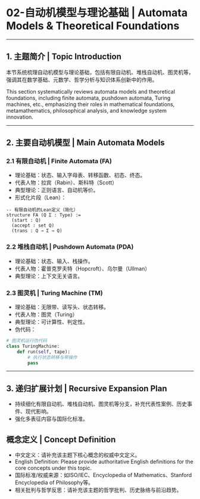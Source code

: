# 02-自动机模型与理论基础 | Automata Models & Theoretical Foundations

---

## 1. 主题简介 | Topic Introduction

本节系统梳理自动机模型与理论基础，包括有限自动机、堆栈自动机、图灵机等，强调其在数学基础、元数学、哲学分析与知识体系创新中的作用。

This section systematically reviews automata models and theoretical foundations, including finite automata, pushdown automata, Turing machines, etc., emphasizing their roles in mathematical foundations, metamathematics, philosophical analysis, and knowledge system innovation.

---

## 2. 主要自动机模型 | Main Automata Models

### 2.1 有限自动机 | Finite Automata (FA)

- 理论基础：状态、输入字母表、转移函数、初态、终态。
- 代表人物：拉宾（Rabin）、斯科特（Scott）
- 典型理论：正则语言、自动机等价。
- 形式化片段（Lean）：

```lean
-- 有限自动机的Lean定义（简化）
structure FA (Q Σ : Type) :=
  (start : Q)
  (accept : set Q)
  (trans : Q → Σ → Q)
```

### 2.2 堆栈自动机 | Pushdown Automata (PDA)

- 理论基础：状态、输入、栈操作。
- 代表人物：霍普克罗夫特（Hopcroft）、乌尔曼（Ullman）
- 典型理论：上下文无关语言。

### 2.3 图灵机 | Turing Machine (TM)

- 理论基础：无限带、读写头、状态转移。
- 代表人物：图灵（Turing）
- 典型理论：可计算性、判定性。
- 伪代码：

```python
# 图灵机运行伪代码
class TuringMachine:
    def run(self, tape):
        # 执行状态转移与带操作
        pass
```

---

## 3. 递归扩展计划 | Recursive Expansion Plan

- 持续细化有限自动机、堆栈自动机、图灵机等分支，补充代表性案例、历史事件、现代影响。
- 强化多表征内容与国际化标准。

## 概念定义 | Concept Definition

- 中文定义：请补充该主题下核心概念的权威中文定义。
- English Definition: Please provide authoritative English definitions for the core concepts under this topic.
- 国际标准/权威来源：如ISO/IEC、Encyclopedia of Mathematics、Stanford Encyclopedia of Philosophy等。
- 相关批判与哲学反思：请补充该主题的哲学批判、历史脉络与前沿趋势。
